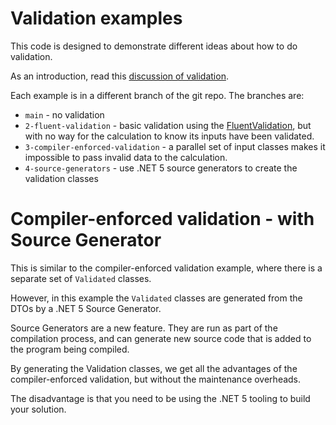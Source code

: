 # Validation examples

This code is designed to demonstrate different ideas about how to do validation.

As an introduction, read this [discussion of validation](./AboutValidation.md).

Each example is in a different branch of the git repo. The branches are:
- `main` - no validation
- `2-fluent-validation` - basic validation using the [FluentValidation](https://fluentvalidation.net/),
but with no way for the calculation to know its inputs have been validated.
- `3-compiler-enforced-validation` - a parallel set of input classes makes it impossible to pass invalid data to the calculation.
- `4-source-generators` - use .NET 5 source generators to create the validation classes 

# Compiler-enforced validation - with Source Generator

This is similar to the compiler-enforced validation example, where there is
a separate set of `Validated` classes.

However, in this example the `Validated` classes are generated from the DTOs by a .NET 5 Source Generator.

Source Generators are a new feature. They are run as part of the compilation process, and can generate new source code that is added to the program being compiled.

By generating the Validation classes, we get all the advantages of the compiler-enforced validation, but without the maintenance overheads.

The disadvantage is that you need to be using the .NET 5 tooling to build your solution.

